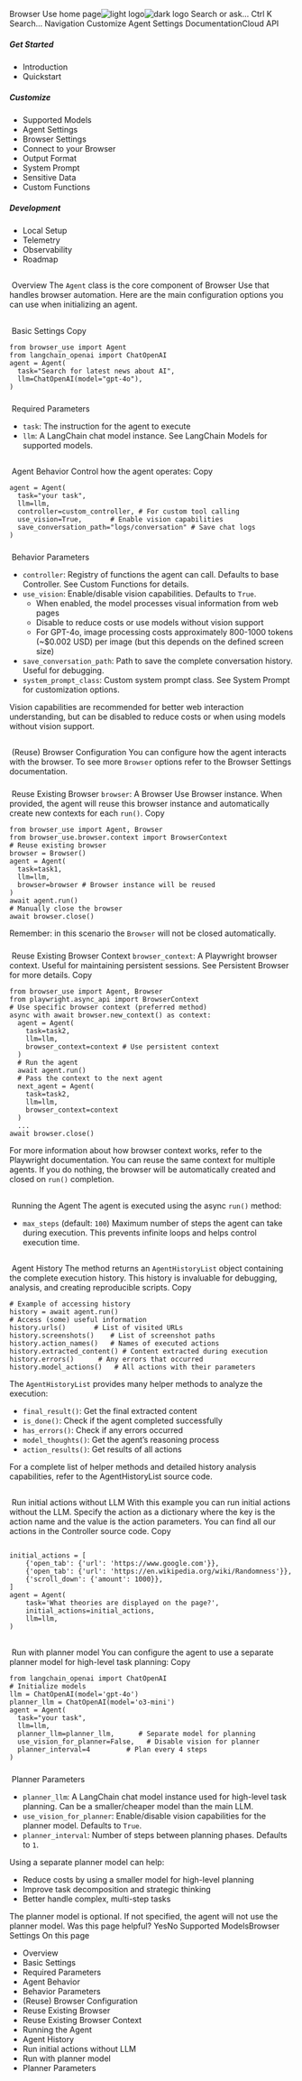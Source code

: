 Browser Use home page![light logo](https://mintlify.s3.us-west-1.amazonaws.com/browseruse-0aece648/logo/light.svg)![dark logo](https://mintlify.s3.us-west-1.amazonaws.com/browseruse-0aece648/logo/dark.svg)
Search or ask...
Ctrl K
Search...
Navigation
Customize
Agent Settings
DocumentationCloud API
##### Get Started
  * Introduction
  * Quickstart


##### Customize
  * Supported Models
  * Agent Settings
  * Browser Settings
  * Connect to your Browser
  * Output Format
  * System Prompt
  * Sensitive Data
  * Custom Functions


##### Development
  * Local Setup
  * Telemetry
  * Observability
  * Roadmap


## 
​
Overview
The `Agent` class is the core component of Browser Use that handles browser automation. Here are the main configuration options you can use when initializing an agent.
## 
​
Basic Settings
Copy
```
from browser_use import Agent
from langchain_openai import ChatOpenAI
agent = Agent(
  task="Search for latest news about AI",
  llm=ChatOpenAI(model="gpt-4o"),
)

```

### 
​
Required Parameters
  * `task`: The instruction for the agent to execute
  * `llm`: A LangChain chat model instance. See LangChain Models for supported models.


## 
​
Agent Behavior
Control how the agent operates:
Copy
```
agent = Agent(
  task="your task",
  llm=llm,
  controller=custom_controller, # For custom tool calling
  use_vision=True,       # Enable vision capabilities
  save_conversation_path="logs/conversation" # Save chat logs
)

```

### 
​
Behavior Parameters
  * `controller`: Registry of functions the agent can call. Defaults to base Controller. See Custom Functions for details.
  * `use_vision`: Enable/disable vision capabilities. Defaults to `True`. 
    * When enabled, the model processes visual information from web pages
    * Disable to reduce costs or use models without vision support
    * For GPT-4o, image processing costs approximately 800-1000 tokens (~$0.002 USD) per image (but this depends on the defined screen size)
  * `save_conversation_path`: Path to save the complete conversation history. Useful for debugging.
  * `system_prompt_class`: Custom system prompt class. See System Prompt for customization options.


Vision capabilities are recommended for better web interaction understanding, but can be disabled to reduce costs or when using models without vision support.
## 
​
(Reuse) Browser Configuration
You can configure how the agent interacts with the browser. To see more `Browser` options refer to the Browser Settings documentation.
### 
​
Reuse Existing Browser
`browser`: A Browser Use Browser instance. When provided, the agent will reuse this browser instance and automatically create new contexts for each `run()`.
Copy
```
from browser_use import Agent, Browser
from browser_use.browser.context import BrowserContext
# Reuse existing browser
browser = Browser()
agent = Agent(
  task=task1,
  llm=llm,
  browser=browser # Browser instance will be reused
)
await agent.run()
# Manually close the browser
await browser.close()

```

Remember: in this scenario the `Browser` will not be closed automatically.
### 
​
Reuse Existing Browser Context
`browser_context`: A Playwright browser context. Useful for maintaining persistent sessions. See Persistent Browser for more details.
Copy
```
from browser_use import Agent, Browser
from playwright.async_api import BrowserContext
# Use specific browser context (preferred method)
async with await browser.new_context() as context:
  agent = Agent(
    task=task2,
    llm=llm,
    browser_context=context # Use persistent context
  )
  # Run the agent
  await agent.run()
  # Pass the context to the next agent
  next_agent = Agent(
    task=task2,
    llm=llm,
    browser_context=context
  )
  ...
await browser.close()

```

For more information about how browser context works, refer to the Playwright documentation.
You can reuse the same context for multiple agents. If you do nothing, the browser will be automatically created and closed on `run()` completion.
## 
​
Running the Agent
The agent is executed using the async `run()` method:
  * `max_steps` (default: `100`) Maximum number of steps the agent can take during execution. This prevents infinite loops and helps control execution time.


## 
​
Agent History
The method returns an `AgentHistoryList` object containing the complete execution history. This history is invaluable for debugging, analysis, and creating reproducible scripts.
Copy
```
# Example of accessing history
history = await agent.run()
# Access (some) useful information
history.urls()       # List of visited URLs
history.screenshots()    # List of screenshot paths
history.action_names()   # Names of executed actions
history.extracted_content() # Content extracted during execution
history.errors()      # Any errors that occurred
history.model_actions()   # All actions with their parameters

```

The `AgentHistoryList` provides many helper methods to analyze the execution:
  * `final_result()`: Get the final extracted content
  * `is_done()`: Check if the agent completed successfully
  * `has_errors()`: Check if any errors occurred
  * `model_thoughts()`: Get the agent’s reasoning process
  * `action_results()`: Get results of all actions


For a complete list of helper methods and detailed history analysis capabilities, refer to the AgentHistoryList source code.
## 
​
Run initial actions without LLM
With this example you can run initial actions without the LLM. Specify the action as a dictionary where the key is the action name and the value is the action parameters. You can find all our actions in the Controller source code.
Copy
```

initial_actions = [
	{'open_tab': {'url': 'https://www.google.com'}},
	{'open_tab': {'url': 'https://en.wikipedia.org/wiki/Randomness'}},
	{'scroll_down': {'amount': 1000}},
]
agent = Agent(
	task='What theories are displayed on the page?',
	initial_actions=initial_actions,
	llm=llm,
)

```

## 
​
Run with planner model
You can configure the agent to use a separate planner model for high-level task planning:
Copy
```
from langchain_openai import ChatOpenAI
# Initialize models
llm = ChatOpenAI(model='gpt-4o')
planner_llm = ChatOpenAI(model='o3-mini')
agent = Agent(
  task="your task",
  llm=llm,
  planner_llm=planner_llm,      # Separate model for planning
  use_vision_for_planner=False,   # Disable vision for planner
  planner_interval=4         # Plan every 4 steps
)

```

### 
​
Planner Parameters
  * `planner_llm`: A LangChain chat model instance used for high-level task planning. Can be a smaller/cheaper model than the main LLM.
  * `use_vision_for_planner`: Enable/disable vision capabilities for the planner model. Defaults to `True`.
  * `planner_interval`: Number of steps between planning phases. Defaults to `1`.


Using a separate planner model can help:
  * Reduce costs by using a smaller model for high-level planning
  * Improve task decomposition and strategic thinking
  * Better handle complex, multi-step tasks


The planner model is optional. If not specified, the agent will not use the planner model.
Was this page helpful?
YesNo
Supported ModelsBrowser Settings
On this page
  * Overview
  * Basic Settings
  * Required Parameters
  * Agent Behavior
  * Behavior Parameters
  * (Reuse) Browser Configuration
  * Reuse Existing Browser
  * Reuse Existing Browser Context
  * Running the Agent
  * Agent History
  * Run initial actions without LLM
  * Run with planner model
  * Planner Parameters


